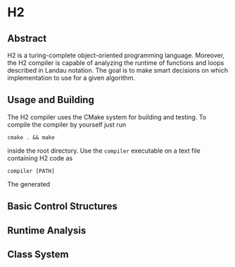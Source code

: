 # H2

## Abstract
H2 is a turing-complete object-oriented programming language. 
Moreover, the H2 compiler is capable of analyzing the runtime of functions
and loops described in Landau notation. The goal is to make smart decisions on which
implementation to use for a given algorithm.

## Usage and Building
The H2 compiler uses the CMake system for building and testing. To compile the compiler
by yourself just run

```cmake . && make```
 
inside the root directory. Use the `compiler` executable on a text file
containing H2 code as 

```compiler [PATH]```

The generated
## Basic Control Structures

## Runtime Analysis

## Class System